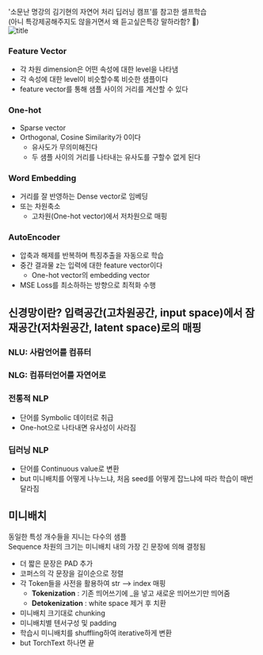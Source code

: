 '소문난 명강의 김기현의 자연어 처리 딥러닝 캠프'를 참고한 셀프학습    
(아니 특강제공해주지도 않을거면서 왜 듣고싶은특강 말하라함? 🤥)  
![title](../srcs/자연어처리.png)  
  
### Feature Vector 
- 각 차원 dimension은 어떤 속성에 대한 level을 나타냄  
- 각 속성에 대한 level이 비슷할수록 비슷한 샘플이다  
- feature vector를 통해 샘플 사이의 거리를 계산할 수 있다  
### One-hot  
- Sparse vector
- Orthogonal, Cosine Similarity가 0이다
  - 유사도가 무의미해진다  
  - 두 샘플 사이의 거리를 나타내는 유사도를 구할수 없게 된다  
### Word Embedding
- 거리를 잘 반영하는 Dense vector로 임베딩  
- 또는 차원축소  
  - 고차원(One-hot vector)에서 저차원으로 매핑  
### AutoEncoder  
- 압축과 해제를 반복하며 특징추출을 자동으로 학습  
- 중간 결과물 z는 입력에 대한 feature vector이다  
  - One-hot vector의 embedding vector  
- MSE Loss를 최소하하는 방향으로 최적화 수행  

## 신경망이란? 입력공간(고차원공간, input space)에서 잠재공간(저차원공간, latent space)로의 매핑  
### NLU: 사람언어를 컴퓨터  
### NLG: 컴퓨터언어를 자연어로  
### 전통적 NLP
  - 단어를 Symbolic 데이터로 취급  
  - One-hot으로 나타내면 유사성이 사라짐  
### 딥러닝 NLP  
  - 단어를 Continuous value로 변환
  - but 미니배치를 어떻게 나누느냐, 처음 seed를 어떻게 잡느냐에 따라 학습이 매번 달라짐  
## 미니배치  
동일한 특성 개수들을 지니는 다수의 샘플   
Sequence 차원의 크기는 미니배치 내의 가장 긴 문장에 의해 결정됨  
- 더 짧은 문장은 PAD 추가  
- 코퍼스의 각 문장을 길이순으로 정렬  
- 각 Token들을 사전을 활용하여 str --> index 매핑  
  - __Tokenization__ : 기존 띄어쓰기에 _을 넣고 새로운 띄어쓰기만 띄어줌  
  - __Detokenization__ : white space 제거 후 치환  
- 미니배치 크기대로 chunking  
- 미니배치별 텐서구성 및 padding  
- 학습시 미니배치를 shuffling하여 iterative하게 변환  
- but TorchText 하나면 끝  

